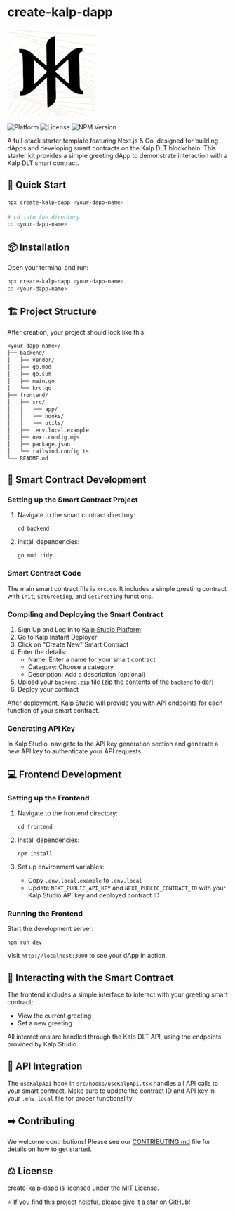 # create-kalp-dapp

![Kalp DLT](/frontend/src/app/favicon.ico)

![Platform](https://img.shields.io/badge/platform-Kalp%20DLT-blue)
![License](https://img.shields.io/badge/license-MIT-green)
![NPM Version](https://img.shields.io/npm/v/create-kalp-dapp)

A full-stack starter template featuring Next.js & Go, designed for building dApps and developing smart contracts on the Kalp DLT blockchain. This starter kit provides a simple greeting dApp to demonstrate interaction with a Kalp DLT smart contract.

## 🚀 Quick Start

```sh
npx create-kalp-dapp <your-dapp-name>

# cd into the directory
cd <your-dapp-name>
```

## 📦 Installation

Open your terminal and run:

```sh
npx create-kalp-dapp <your-dapp-name>
cd <your-dapp-name>
```

## 🏗 Project Structure

After creation, your project should look like this:

```
<your-dapp-name>/
├── backend/
│   ├── vendor/
│   ├── go.mod
│   ├── go.sum
│   ├── main.go
│   └── krc.go
├── frontend/
│   ├── src/
│   │   ├── app/
│   │   ├── hooks/
│   │   └── utils/
│   ├── .env.local.example
│   ├── next.config.mjs
│   ├── package.json
│   └── tailwind.config.ts
└── README.md
```

## 📜 Smart Contract Development

### Setting up the Smart Contract Project

1. Navigate to the smart contract directory:
   ```
   cd backend
   ```

2. Install dependencies:
   ```
   go mod tidy
   ```

### Smart Contract Code

The main smart contract file is `krc.go`. It includes a simple greeting contract with `Init`, `SetGreeting`, and `GetGreeting` functions.

### Compiling and Deploying the Smart Contract

1. Sign Up and Log In to [Kalp Studio Platform](https://console.kalp.studio/)
2. Go to Kalp Instant Deployer
3. Click on "Create New" Smart Contract
4. Enter the details:
   - Name: Enter a name for your smart contract
   - Category: Choose a category
   - Description: Add a description (optional)
5. Upload your `backend.zip` file (zip the contents of the `backend` folder)
6. Deploy your contract

After deployment, Kalp Studio will provide you with API endpoints for each function of your smart contract.

### Generating API Key

In Kalp Studio, navigate to the API key generation section and generate a new API key to authenticate your API requests.

## 💻 Frontend Development

### Setting up the Frontend

1. Navigate to the frontend directory:
   ```
   cd frontend
   ```

2. Install dependencies:
   ```
   npm install
   ```

3. Set up environment variables:
   - Copy `.env.local.example` to `.env.local`
   - Update `NEXT_PUBLIC_API_KEY` and `NEXT_PUBLIC_CONTRACT_ID` with your Kalp Studio API key and deployed contract ID

### Running the Frontend

Start the development server:

```
npm run dev
```

Visit `http://localhost:3000` to see your dApp in action.

## 🔧 Interacting with the Smart Contract

The frontend includes a simple interface to interact with your greeting smart contract:

- View the current greeting
- Set a new greeting

All interactions are handled through the Kalp DLT API, using the endpoints provided by Kalp Studio.

## 🔑 API Integration

The `useKalpApi` hook in `src/hooks/useKalpApi.tsx` handles all API calls to your smart contract. Make sure to update the contract ID and API key in your `.env.local` file for proper functionality.

## ➡️ Contributing

We welcome contributions! Please see our [CONTRIBUTING.md](https://github.com/Spydiecy/create-kalp-dapp/blob/main/CONTRIBUTING.md) file for details on how to get started.

## ⚖️ License

create-kalp-dapp is licensed under the [MIT License](https://github.com/Spydiecy/create-kalp-dapp/blob/main/LICENSE).


⭐️ If you find this project helpful, please give it a star on GitHub!
